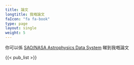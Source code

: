 ```yaml
---
title: 論文
longtitle: 我嘅論文
faIcon: "fa fa-book"
type: page
layout: single
weight: 5
---
```


你可以係 [SAO/NASA Astrophysics Data System](https://ui.adsabs.harvard.edu/search/q=orcid%3A0000-0002-0036-2752&sort=date+desc) 睇到我嘅論文

{{< pub_list >}}